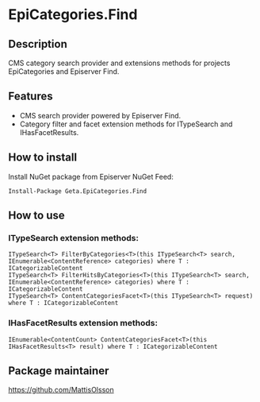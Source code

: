 # EpiCategories.Find

## Description
CMS category search provider and extensions methods for projects EpiCategories and Episerver Find.

## Features
* CMS search provider powered by Episerver Find.
* Category filter and facet extension methods for ITypeSearch and IHasFacetResults.

## How to install
Install NuGet package from Episerver NuGet Feed:

	Install-Package Geta.EpiCategories.Find

## How to use
### ITypeSearch<T> extension methods:

	ITypeSearch<T> FilterByCategories<T>(this ITypeSearch<T> search, IEnumerable<ContentReference> categories) where T : ICategorizableContent
	ITypeSearch<T> FilterHitsByCategories<T>(this ITypeSearch<T> search, IEnumerable<ContentReference> categories) where T : ICategorizableContent
	ITypeSearch<T> ContentCategoriesFacet<T>(this ITypeSearch<T> request) where T : ICategorizableContent

### IHasFacetResults extension methods:

	IEnumerable<ContentCount> ContentCategoriesFacet<T>(this IHasFacetResults<T> result) where T : ICategorizableContent

## Package maintainer
https://github.com/MattisOlsson